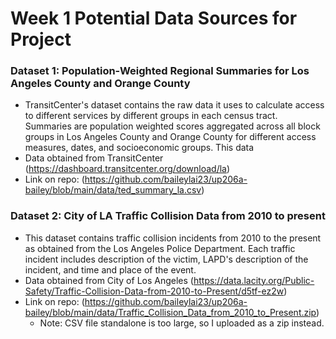 # Week 1 Potential Data Sources for Project
### Dataset 1: Population-Weighted Regional Summaries for Los Angeles County and Orange County
* TransitCenter's dataset contains the raw data it uses to calculate access to different services by different groups in each census tract. Summaries are population weighted scores aggregated across all block groups in Los Angeles County and Orange County for different access measures, dates, and socioeconomic groups. This data
* Data obtained from TransitCenter (https://dashboard.transitcenter.org/download/la)
* Link on repo: (https://github.com/baileylai23/up206a-bailey/blob/main/data/ted_summary_la.csv)

### Dataset 2: City of LA Traffic Collision Data from 2010 to present
* This dataset contains traffic collision incidents from 2010 to the present as obtained from the Los Angeles Police Department. Each traffic incident includes description of the victim, LAPD's description of the incident, and time and place of the event.
* Data obtained from City of Los Angeles (https://data.lacity.org/Public-Safety/Traffic-Collision-Data-from-2010-to-Present/d5tf-ez2w)
* Link on repo: (https://github.com/baileylai23/up206a-bailey/blob/main/data/Traffic_Collision_Data_from_2010_to_Present.zip)
  * Note: CSV file standalone is too large, so I uploaded as a zip instead.
